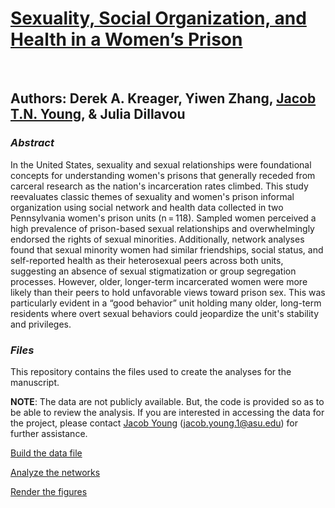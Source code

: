 # **[Sexuality, Social Organization, and Health in a Women’s Prison](https://journals.sagepub.com/doi/10.1177/26326663241246140)**

<br>

## Authors: Derek A. Kreager, Yiwen Zhang, [Jacob T.N. Young](https://jacobtnyoung.github.io/), & Julia Dillavou

### ***Abstract***

In the United States, sexuality and sexual relationships were foundational concepts for understanding women's prisons that generally receded from carceral research as the nation's incarceration rates climbed. This study reevaluates classic themes of sexuality and women's prison informal organization using social network and health data collected in two Pennsylvania women's prison units (n = 118). Sampled women perceived a high prevalence of prison-based sexual relationships and overwhelmingly endorsed the rights of sexual minorities. Additionally, network analyses found that sexual minority women had similar friendships, social status, and self-reported health as their heterosexual peers across both units, suggesting an absence of sexual stigmatization or group segregation processes. However, older, longer-term incarcerated women were more likely than their peers to hold unfavorable views toward prison sex. This was particularly evident in a “good behavior” unit holding many older, long-term residents where overt sexual behaviors could jeopardize the unit's stability and privileges.

### ***Files***

This repository contains the files used to create the analyses for the manuscript.

**NOTE**: The data are not publicly available. But, the code is provided so as to be able to review the analysis. If you are interested in accessing the data for the project, please contact [Jacob Young](https://jacobtnyoung.github.io/) (jacob.young.1@asu.edu) for further assistance.


[Build the data file](WOPINS-sexuality-BUILD.R)

[Analyze the networks](WOPINS-sexuality-ANALYSIS.R)

[Render the figures](WOPINS-sexuality-FIGURES.R)


<br>
